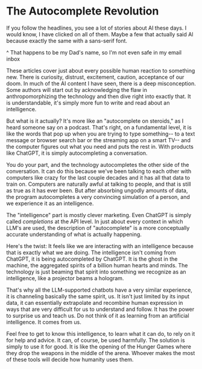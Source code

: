 # The Autocomplete Revolution

If you follow the headlines, you see a lot of stories about AI these days. I would know, I have clicked on all of them. Maybe a few that actually said Al because exactly the same with a sans-serif font.

^ That happens to be my Dad's name, so I'm not even safe in my email inbox

These articles cover just about every possible human reaction to something new. There is curiosity, distrust, excitement, caution, acceptance of our doom. In much of the AI content I have seen, there is a deep misconception. Some authors will start out by acknowledging the flaw in anthropomorphizing the technology and then dive right into exactly that. It is understandable, it's simply more fun to write and read about an intelligence.

But what is it actually? It's more like an "autocomplete on steroids," as I heard someone say on a podcast. That's right, on a fundamental level, it is like the words that pop up when you are trying to type something-- to a text message or browser search bar or the streaming app on a smart TV-- and the computer figures out what you need and puts the rest in. With products like ChatGPT, it is simply autocompleting a conversation. 

You do your part, and the technology autocompletes the other side of the conversation. It can do this because we've been talking to each other with computers like crazy for the last couple decades and it has all that data to train on. Computers are naturally awful at talking to people, and that is still as true as it has ever been. But after absorbing ungodly amounts of data, the program autocompletes a very convincing simulation of a person, and we experience it as an intelligence.

The "intelligence" part is mostly clever marketing. Even ChatGPT is simply called *completions* at the API level. In just about every context in which LLM's are used, the description of "autocomplete" is a more conceptually accurate understanding of what is actually happening.

Here's the twist: It feels like we are interacting with an intelligence because that is exactly what we are doing. The intelligence isn't coming from ChatGPT, it is being autocompleted by ChatGPT. It is the ghost in the machine, the aggregated spirits of a billion human hearts and minds. The technology is just beaming that spirit into something we recognize as an intelligence, like a projector beams a hologram. 

That's why all the LLM-supported chatbots have a very similar experience, it is channeling basically the same spirit, us. It isn't just limited by its input data, it can essentially extrapolate and recombine human expression in ways that are very difficult for us to understand and follow. It has the power to surprise us and teach us. Do not think of it as learning from an artificial intelligence. It comes from us.

Feel free to get to know this intelligence, to learn what it can do, to rely on it for help and advice. It can, of course, be used harmfully. The solution is simply to use it for good. It is like the opening of the Hunger Games where they drop the weapons in the middle of the arena. Whoever makes the most of these tools will decide how humanity uses them.

